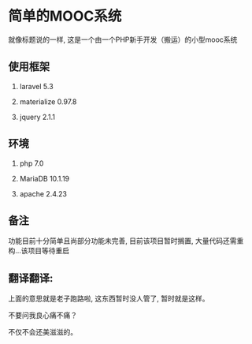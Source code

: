 # 简单的MOOC系统

就像标题说的一样, 这是一个由一个PHP新手开发（搬运）的小型mooc系统

## 使用框架

1. laravel 5.3

2. materialize 0.97.8

3. jquery 2.1.1

## 环境

1. php 7.0

2. MariaDB 10.1.19

3. apache 2.4.23

## 备注

功能目前十分简单且尚部分功能未完善, 目前该项目暂时搁置, 大量代码还需重构...该项目等待重启

## 翻译翻译: 

上面的意思就是老子跑路啦, 这东西暂时没人管了, 暂时就是这样。

不要问我良心痛不痛？ 

不仅不会还美滋滋的。